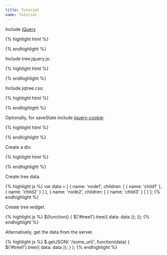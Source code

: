 ```yaml
---
title: Tutorial
name: Tutorial
---
```


Include [jQuery](http://code.jquery.com/jquery.min.js)

{% highlight html %}
<script src="jquery.min.js"></script>
{% endhighlight %}

Include tree.jquery.js:

{% highlight html %}
<script src="tree.jquery.js"></script>
{% endhighlight %}

Include jqtree.css:

{% highlight html %}
<link rel="stylesheet" href="jqtree.css">
{% endhighlight %}

Optionally, for saveState include [jquery-cookie](https://github.com/carhartl/jquery-cookie):

{% highlight html %}
<script src="jquery.cookie.js"></script>
{% endhighlight %}

Create a div.

{% highlight html %}
<div id="tree1"></div>
{% endhighlight %}

Create tree data.

{% highlight js %}
var data = [
    {
        name: 'node1',
        children: [
            { name: 'child1' },
            { name: 'child2' }
        ]
    },
    {
        name: 'node2',
        children: [
            { name: 'child3' }
        ]
    }
];
{% endhighlight %}

Create tree widget.

{% highlight js %}
$(function() {
    $('#tree1').tree({
        data: data
    });
});
{% endhighlight %}

Alternatively, get the data from the server.

{% highlight js %}
$.getJSON(
    '/some_url/',
    function(data) {
        $('#tree1').tree({
            data: data
        });
    }
);
{% endhighlight %}
